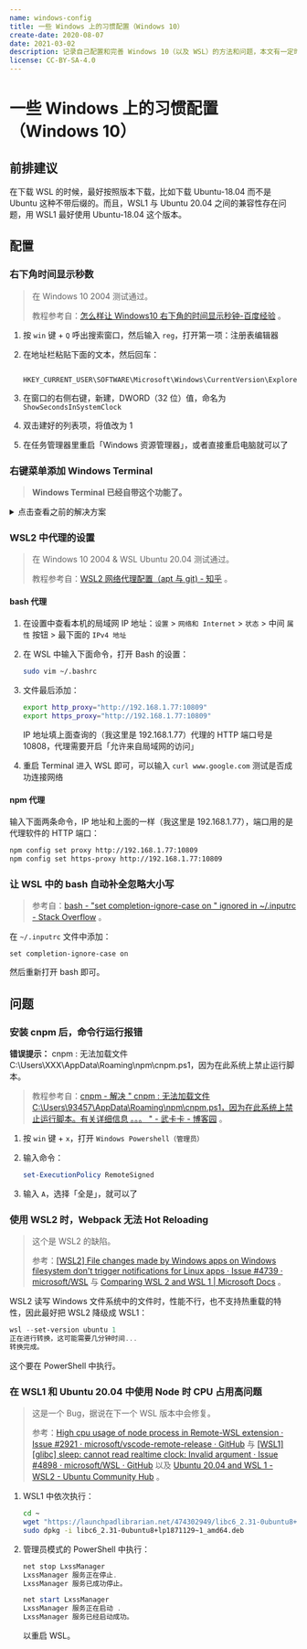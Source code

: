 ```yaml
---
name: windows-config
title: 一些 Windows 上的习惯配置（Windows 10）
create-date: 2020-08-07
date: 2021-03-02
description: 记录自己配置和完善 Windows 10（以及 WSL）的方法和问题，本文有一定时效性，部分解决方案可能会随系统更新而失效。
license: CC-BY-SA-4.0
---
```


# 一些 Windows 上的习惯配置（Windows 10）

## 前排建议

在下载 WSL 的时候，最好按照版本下载，比如下载 Ubuntu-18.04 而不是 Ubuntu 这种不带后缀的。而且，WSL1 与 Ubuntu 20.04 之间的兼容性存在问题，用 WSL1 最好使用 Ubuntu-18.04 这个版本。

## 配置

### 右下角时间显示秒数

> 在 Windows 10 2004 测试通过。
>
> 教程参考自：[怎么样让 Windows10 右下角的时间显示秒钟-百度经验](https://jingyan.baidu.com/article/4ae03de3e3c3d03eff9e6be7.html) 。

1. 按 `win` 键 + `Q` 呼出搜索窗口，然后输入 `reg`，打开第一项：注册表编辑器

2. 在地址栏粘贴下面的文本，然后回车：

   ```
    HKEY_CURRENT_USER\SOFTWARE\Microsoft\Windows\CurrentVersion\Explorer\Advanced
   ```

3. 在窗口的右侧右键，新建，DWORD（32 位）值，命名为 `ShowSecondsInSystemClock`

4. 双击建好的列表项，将值改为 1

5. 在任务管理器里重启「Windows 资源管理器」，或者直接重启电脑就可以了

### 右键菜单添加 Windows Terminal

> **Windows Terminal 已经自带这个功能了。**

<details>
<summary>点击查看之前的解决方案</summary>

> 在 Windows 10 2004 测试通过。
>
> 教程参考自：[将 Windows Terminal 添加到右键菜单 · GitHub](https://gist.github.com/Garwih/b4ec0d853e0f3093874e919ace7fce2f) 。

1. 新建 `.reg` 文件，内容如下（**注意需要替换自己的用户名**）：

   ```
     Windows Registry Editor Version 5.00

     [HKEY_CLASSES_ROOT\Directory\Background\shell\wt]
     @="Windows Terminal Here"

     [HKEY_CLASSES_ROOT\Directory\Background\shell\wt\command]
     @="C:\\Users\\你的用户名\\AppData\\Local\\Microsoft\\WindowsApps\\wt.exe"
   ```

2. 双击运行，即可添加到右键菜单

3. 还需要修改 Terminal 的路径为当前路径。打开 Windows Terminal 的设置，添加下面这一行：

   ```json
    "startingDirectory": null
   ```

   添加完成后是这个样子的：

   ```json
   {
     "profiles": {
       "defaults": {},
       "list": [
         {
           // Make changes here to the powershell.exe profile.
           "guid": "{61c54bbd-c2c6-5271-96e7-009a87ff44bf}",
           "name": "Windows PowerShell",
           "commandline": "powershell.exe",
           "hidden": false,
           "startingDirectory": null
         }
       ]
     }
   }
   ```

</details>

### WSL2 中代理的设置

> 在 Windows 10 2004 & WSL Ubuntu 20.04 测试通过。
>
> 教程参考自：[WSL2 网络代理配置（apt 与 git) - 知乎](https://zhuanlan.zhihu.com/p/108927713) 。

#### bash 代理

1. 在设置中查看本机的局域网 IP 地址：`设置` > `网络和 Internet` > `状态` > 中间 `属性` 按钮 > 最下面的 `IPv4 地址`

2. 在 WSL 中输入下面命令，打开 Bash 的设置：

   ```bash
   sudo vim ~/.bashrc
   ```

3. 文件最后添加：

   ```bash
   export http_proxy="http://192.168.1.77:10809"
   export https_proxy="http://192.168.1.77:10809"
   ```

   IP 地址填上面查询的（我这里是 192.168.1.77）代理的 HTTP 端口号是 10808，代理需要开启「允许来自局域网的访问」

4. 重启 Terminal 进入 WSL 即可，可以输入 `curl www.google.com` 测试是否成功连接网络

#### npm 代理

输入下面两条命令，IP 地址和上面的一样（我这里是 192.168.1.77），端口用的是代理软件的 HTTP 端口：

```bash
npm config set proxy http://192.168.1.77:10809
npm config set https-proxy http://192.168.1.77:10809
```

### 让 WSL 中的 bash 自动补全忽略大小写

> 参考自：[bash - "set completion-ignore-case on " ignored in ~/.inputrc - Stack Overflow](https://stackoverflow.com/questions/43102223/set-completion-ignore-case-on-ignored-in-inputrc) 。

在 `~/.inputrc` 文件中添加：

```
set completion-ignore-case on
```

然后重新打开 bash 即可。

## 问题

### 安装 cnpm 后，命令行运行报错

**错误提示：** cnpm : 无法加载文件 C:\Users\XXX\AppData\Roaming\npm\cnpm.ps1，因为在此系统上禁止运行脚本。

> 教程参考自：[cnpm - 解决 " cnpm : 无法加载文件 C:\Users\93457\AppData\Roaming\npm\cnpm.ps1，因为在此系统上禁止运行脚本。有关详细信息 。。。 " - 武卡卡 - 博客园](https://www.cnblogs.com/500m/p/11634969.html) 。

1. 按 `win` 键 + `x`，打开 `Windows Powershell（管理员）`

2. 输入命令：

   ```powershell
   set-ExecutionPolicy RemoteSigned
   ```

3. 输入 `A`，选择「全是」，就可以了

### 使用 WSL2 时，Webpack 无法 Hot Reloading

> 这个是 WSL2 的缺陷。
>
> 参考：[[WSL2] File changes made by Windows apps on Windows filesystem don't trigger notifications for Linux apps · Issue #4739 · microsoft/WSL](https://github.com/microsoft/WSL/issues/4739) 与 [Comparing WSL 2 and WSL 1 | Microsoft Docs](https://docs.microsoft.com/en-us/windows/wsl/compare-versions#exceptions-for-using-wsl-1-rather-than-wsl-2) 。

WSL2 读写 Windows 文件系统中的文件时，性能不行，也不支持热重载的特性，因此最好把 WSL2 降级成 WSL1：

```powershell
wsl --set-version ubuntu 1
正在进行转换，这可能需要几分钟时间...
转换完成。
```

这个要在 PowerShell 中执行。

### 在 WSL1 和 Ubuntu 20.04 中使用 Node 时 CPU 占用高问题

> 这是一个 Bug，据说在下一个 WSL 版本中会修复。
>
> 参考：[High cpu usage of node process in Remote-WSL extension · Issue #2921 · microsoft/vscode-remote-release · GitHub](https://github.com/microsoft/vscode-remote-release/issues/2921) 与 [[WSL1] [glibc] sleep: cannot read realtime clock: Invalid argument · Issue #4898 · microsoft/WSL · GitHub](https://github.com/microsoft/WSL/issues/4898) 以及 [Ubuntu 20.04 and WSL 1 - WSL2 - Ubuntu Community Hub](https://discourse.ubuntu.com/t/ubuntu-20-04-and-wsl-1/15291/4) 。

1. WSL1 中依次执行：

   ```bash
   cd ~
   wget "https://launchpadlibrarian.net/474302949/libc6_2.31-0ubuntu8+lp1871129~1_amd64.deb"
   sudo dpkg -i libc6_2.31-0ubuntu8+lp1871129~1_amd64.deb
   ```

2. 管理员模式的 PowerShell 中执行：

   ```powershell
   net stop LxssManager
   LxssManager 服务正在停止.
   LxssManager 服务已成功停止。

   net start LxssManager
   LxssManager 服务正在启动 .
   LxssManager 服务已经启动成功。
   ```

   以重启 WSL。
